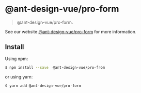 # @ant-design-vue/pro-form

> @ant-design-vue/pro-form.

See our website [@ant-design-vue/pro-form](https://procomponent.ant.design-vue/) for more information.

## Install

Using npm:

```bash
$ npm install --save  @ant-design-vue/pro-from
```

or using yarn:

```bash
$ yarn add @ant-design-vue/pro-form
```
